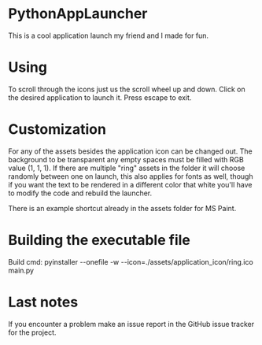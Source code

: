 # PythonAppLauncher

This is a cool application launch my friend and I made for fun.

# Using

To scroll through the icons just us the scroll wheel up and down.
Click on the desired application to launch it.
Press escape to exit.

# Customization

For any of the assets besides the application icon can be changed out. The background to be transparent any empty spaces must be filled with RGB value (1, 1, 1). If there are multiple "ring" assets in the folder it will choose randomly between one on launch, this also applies for fonts as well, though if you want the text to be rendered in a different color that white you'll have to modify the code and rebuild the launcher.

There is an example shortcut already in the assets folder for MS Paint.

# Building the executable file

Build cmd:
	pyinstaller --onefile -w --icon=./assets/application_icon/ring.ico main.py

# Last notes

If you encounter a problem make an issue report in the GitHub issue tracker for the project.

